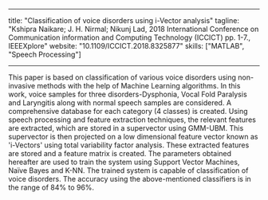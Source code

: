 
---
title: "Classification of voice disorders using i-Vector analysis"
tagline: "Kshipra Naikare; J. H. Nirmal; Nikunj Lad, 2018 International Conference on Communication information and Computing Technology (ICCICT) pp. 1-7., IEEEXplore"
website: "10.1109/ICCICT.2018.8325877"
skills: ["MATLAB", "Speech Processing"]

---

This paper is based on classification of various voice disorders using non-invasive methods
with the help of Machine Learning algorithms. In this work, voice samples for three disorders-Dysphonia, 
Vocal Fold Paralysis and Laryngitis along with normal speech samples are considered. 
A comprehensive database for each category (4 classes) is created. Using speech processing and feature 
extraction techniques, the relevant features are extracted, which are stored in a supervector using 
GMM-UBM. This supervector is then projected on a low dimensional feature vector known as 'i-Vectors' 
using total variability factor analysis. These extracted features are stored and a feature matrix is created. 
The parameters obtained hereafter are used to train the system using Support Vector Machines, Naïve Bayes and K-NN. 
The trained system is capable of classification of voice disorders. The accuracy using the above-mentioned 
classifiers is in the range of 84% to 96%.
